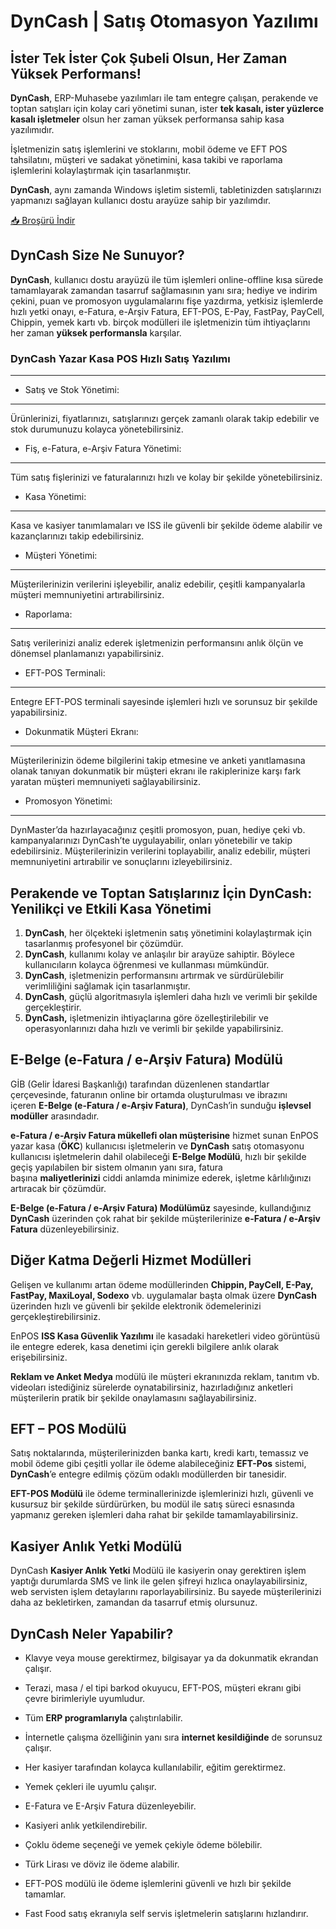 DynCash | Satış Otomasyon Yazılımı
=======

İster Tek İster Çok Şubeli Olsun, Her Zaman Yüksek Performans!
--------------------------------------------------------------

**DynCash**, ERP-Muhasebe yazılımları ile tam entegre çalışan, perakende ve toptan satışları için kolay cari yönetimi sunan, ister **tek kasalı, ister yüzlerce kasalı işletmeler** olsun her zaman yüksek performansa sahip kasa yazılımıdır.

İşletmenizin satış işlemlerini ve stoklarını, mobil ödeme ve EFT POS tahsilatını, müşteri ve sadakat yönetimini, kasa takibi ve raporlama işlemlerini kolaylaştırmak için tasarlanmıştır.

**DynCash**, aynı zamanda Windows işletim sistemli, tabletinizden satışlarınızı yapmanızı sağlayan kullanıcı dostu arayüze sahip bir yazılımdır.

[📥 Broşürü İndir](https://www.enpos.com.tr/wp-content/uploads/2023/07/dyncash-1.pdf)

DynCash Size Ne Sunuyor?
------------------------

**DynCash**, kullanıcı dostu arayüzü ile tüm işlemleri online-offline kısa sürede tamamlayarak zamandan tasarruf sağlamasının yanı sıra; hediye ve indirim çekini, puan ve promosyon uygulamalarını fişe yazdırma, yetkisiz işlemlerde hızlı yetki onayı, e-Fatura, e-Arşiv Fatura, EFT-POS, E-Pay, FastPay, PayCell, Chippin, yemek kartı vb. birçok modülleri ile işletmenizin tüm ihtiyaçlarını her zaman **yüksek performansla** karşılar.


### DynCash Yazar Kasa POS Hızlı Satış Yazılımı
-------------------------------------------

*   Satış ve Stok Yönetimi:
-----------------------

Ürünlerinizi, fiyatlarınızı, satışlarınızı gerçek zamanlı olarak takip edebilir ve stok durumunuzu kolayca yönetebilirsiniz.

*   Fiş, e-Fatura, e-Arşiv Fatura Yönetimi:
---------------------------------------

Tüm satış fişlerinizi ve faturalarınızı hızlı ve kolay bir şekilde yönetebilirsiniz.

*   Kasa Yönetimi:
--------------

Kasa ve kasiyer tanımlamaları ve ISS ile güvenli bir şekilde ödeme alabilir ve kazançlarınızı takip edebilirsiniz.

*   Müşteri Yönetimi:
-----------------

Müşterilerinizin verilerini işleyebilir, analiz edebilir, çeşitli kampanyalarla müşteri memnuniyetini artırabilirsiniz.

*   Raporlama:
----------

Satış verilerinizi analiz ederek işletmenizin performansını anlık ölçün ve dönemsel planlamanızı yapabilirsiniz.

*   EFT-POS Terminali:
------------------

Entegre EFT-POS terminali sayesinde işlemleri hızlı ve sorunsuz bir şekilde yapabilirsiniz.

*   Dokunmatik Müşteri Ekranı:
--------------------------

Müşterilerinizin ödeme bilgilerini takip etmesine ve anketi yanıtlamasına olanak tanıyan dokunmatik bir müşteri ekranı ile rakiplerinize karşı fark yaratan müşteri memnuniyeti sağlayabilirsiniz.

*   Promosyon Yönetimi:
-------------------

DynMaster’da hazırlayacağınız çeşitli promosyon, puan, hediye çeki vb. kampanyalarınızı DynCash’te uygulayabilir, onları yönetebilir ve takip edebilirsiniz. Müşterilerinizin verilerini toplayabilir, analiz edebilir, müşteri memnuniyetini artırabilir ve sonuçlarını izleyebilirsiniz.

Perakende ve Toptan Satışlarınız İçin DynCash: Yenilikçi ve Etkili Kasa Yönetimi
--------------------------------------------------------------------------------

1.  **DynCash**, her ölçekteki işletmenin satış yönetimini kolaylaştırmak için tasarlanmış profesyonel bir çözümdür.
2.  **DynCash**, kullanımı kolay ve anlaşılır bir arayüze sahiptir. Böylece kullanıcıların kolayca öğrenmesi ve kullanması mümkündür.
3.  **DynCash**, işletmenizin performansını artırmak ve sürdürülebilir verimliliğini sağlamak için tasarlanmıştır. 
4.  **DynCash**, güçlü algoritmasıyla işlemleri daha hızlı ve verimli bir şekilde gerçekleştirir.
5.  **DynCash,** işletmenizin ihtiyaçlarına göre özelleştirilebilir ve operasyonlarınızı daha hızlı ve verimli bir şekilde yapabilirsiniz.

E-Belge (e-Fatura / e-Arşiv Fatura) Modülü
------------------------------------------

GİB (Gelir İdaresi Başkanlığı) tarafından düzenlenen standartlar çerçevesinde, faturanın online bir ortamda oluşturulması ve ibrazını içeren **E-Belge (e-Fatura / e-Arşiv Fatura)**, DynCash’in sunduğu **işlevsel modüller** arasındadır.

**e-Fatura / e-Arşiv Fatura mükellefi olan müşterisine** hizmet sunan EnPOS yazar kasa (**ÖKC**) kullanıcısı işletmelerin ve **DynCash** satış otomasyonu kullanıcısı işletmelerin dahil olabileceği **E-Belge Modülü**, hızlı bir şekilde geçiş yapılabilen bir sistem olmanın yanı sıra, fatura başına **maliyetlerinizi** ciddi anlamda minimize ederek, işletme kârlılığınızı artıracak bir çözümdür.

**E-Belge (e-Fatura / e-Arşiv Fatura) Modülümüz** sayesinde, kullandığınız **DynCash** üzerinden çok rahat bir şekilde müşterilerinize **e-Fatura / e-Arşiv Fatura** düzenleyebilirsiniz.

Diğer Katma Değerli Hizmet Modülleri
------------------------------------

Gelişen ve kullanımı artan ödeme modüllerinden **Chippin, PayCell, E-Pay, FastPay, MaxiLoyal, Sodexo** vb. uygulamalar başta olmak üzere **DynCash** üzerinden hızlı ve güvenli bir şekilde elektronik ödemelerinizi gerçekleştirebilirsiniz.

EnPOS **ISS Kasa Güvenlik Yazılımı** ile kasadaki hareketleri video görüntüsü ile entegre ederek, kasa denetimi için gerekli bilgilere anlık olarak erişebilirsiniz.

**Reklam ve Anket Medya** modülü ile müşteri ekranınızda reklam, tanıtım vb. videoları istediğiniz sürelerde oynatabilirsiniz, hazırladığınız anketleri müşterilerin pratik bir şekilde onaylamasını sağlayabilirsiniz.

EFT – POS Modülü
----------------

Satış noktalarında, müşterilerinizden banka kartı, kredi kartı, temassız ve mobil ödeme gibi çeşitli yollar ile ödeme alabileceğiniz **EFT-Pos** sistemi, **DynCash**’e entegre edilmiş çözüm odaklı modüllerden bir tanesidir.

**EFT-POS Modülü** ile ödeme terminallerinizde işlemlerinizi hızlı, güvenli ve kusursuz bir şekilde sürdürürken, bu modül ile satış süreci esnasında yapmanız gereken işlemleri daha rahat bir şekilde tamamlayabilirsiniz.

Kasiyer Anlık Yetki Modülü
--------------------------

DynCash **Kasiyer Anlık Yetki** Modülü ile kasiyerin onay gerektiren işlem yaptığı durumlarda SMS ve link ile gelen şifreyi hızlıca onaylayabilirsiniz, web servisten işlem detaylarını raporlayabilirsiniz. Bu sayede müşterilerinizi daha az bekletirken, zamandan da tasarruf etmiş olursunuz.

DynCash Neler Yapabilir?
------------------------

*   Klavye veya mouse gerektirmez, bilgisayar ya da dokunmatik ekrandan çalışır.
*   Terazi, masa / el tipi barkod okuyucu, EFT-POS, müşteri ekranı gibi çevre birimleriyle uyumludur.
*   Tüm **ERP programlarıyla** çalıştırılabilir.
*   İnternetle çalışma özelliğinin yanı sıra **internet kesildiğinde** de sorunsuz çalışır.
*   Her kasiyer tarafından kolayca kullanılabilir, eğitim gerektirmez.

*   Yemek çekleri ile uyumlu çalışır.
*   E-Fatura ve E-Arşiv Fatura düzenleyebilir.
*   Kasiyeri anlık yetkilendirebilir.
*   Çoklu ödeme seçeneği ve yemek çekiyle ödeme bölebilir.
*   Türk Lirası ve döviz ile ödeme alabilir.
*   EFT-POS modülü ile ödeme işlemlerini güvenli ve hızlı bir şekilde tamamlar.
*   Fast Food satış ekranıyla self servis işletmelerin satışlarını hızlandırır.
